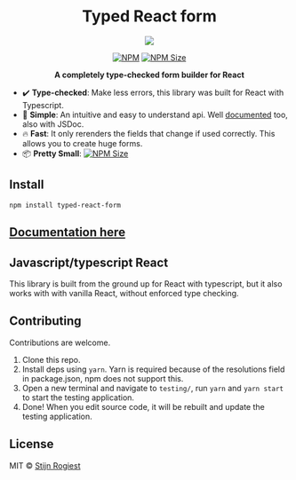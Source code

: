 <h1 align="center" width="100%">
    Typed React form
</h1>

<p align="center" width="100%">
    <img src="https://github.com/CodeStix/typed-react-form/raw/master/docs/images/thumbextrasmall.png"> 
</p>

<p align="center" width="100%">
    <a href="https://www.npmjs.com/package/typed-react-form"><img alt="NPM" src="https://img.shields.io/npm/v/typed-react-form.svg" /></a>
    <a href="https://bundlephobia.com/result?p=typed-react-form"><img alt="NPM Size" src="https://img.shields.io/bundlephobia/minzip/typed-react-form" /></a>
</p>

<p align="center" width="100%">
    <strong>A completely type-checked form builder for React</strong>
</p>

- ✔️ **Type-checked**: Make less errors, this library was built for React with Typescript. 
- 🤔 **Simple**: An intuitive and easy to understand api. Well [documented](https://codestix.github.io/typed-react-form/) too, also with JSDoc. 
- :fire: **Fast**: It only rerenders the fields that change if used correctly. This allows you to create huge forms.
- 📦 **Pretty Small**: [![NPM Size](https://img.shields.io/bundlephobia/minzip/typed-react-form)](https://bundlephobia.com/result?p=typed-react-form)

## Install

```  
npm install typed-react-form
```

## [Documentation here](https://codestix.github.io/typed-react-form/)

## Javascript/typescript React

This library is built from the ground up for React with typescript, but it also works with with vanilla React, without enforced type checking.

## Contributing

Contributions are welcome.

1. Clone this repo.
2. Install deps using `yarn`. Yarn is required because of the resolutions field in package.json, npm does not support this.
3. Open a new terminal and navigate to `testing/`, run `yarn` and `yarn start` to start the testing application.
4. Done! When you edit source code, it will be rebuilt and update the testing application.

## License

MIT © [Stijn Rogiest](https://github.com/CodeStix)

